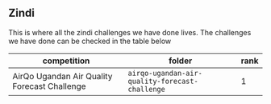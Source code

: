 ## Zindi

This is where all the zindi challenges we have done lives.
The challenges we have done can be checked in the table below

|competition|folder|rank|
|----|----|----|
|AirQo Ugandan Air Quality Forecast Challenge|`airqo-ugandan-air-quality-forecast-challenge`|1|